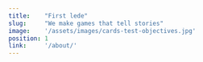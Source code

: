 ```yaml
---
title:    "First lede"
slug:     "We make games that tell stories"
image:    '/assets/images/cards-test-objectives.jpg'
position: 1
link:     '/about/'
---
```

